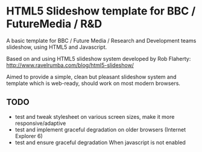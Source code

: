 HTML5 Slideshow template for BBC / FutureMedia / R&D
====================================================

A basic template for BBC / Future Media / Research and Development teams slideshow, using HTML5 and Javascript.

Based on and using HTML5 slideshow system developed by Rob Flaherty: http://www.ravelrumba.com/blog/html5-slideshow/

Aimed to provide a simple, clean but pleasant slideshow system and template which is web-ready, should work on most modern browsers.


TODO
----

 * test and tweak stylesheet on various screen sizes, make it more responsive/adaptive
 * test and implement graceful degradation on older browsers (Internet Explorer 6)
 * test and ensure graceful degradation When javascript is not enabled

